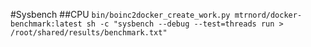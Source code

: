#Sysbench
##CPU
`bin/boinc2docker_create_work.py mtrnord/docker-benchmark:latest sh -c "sysbench --debug --test=threads run > /root/shared/results/benchmark.txt"`
